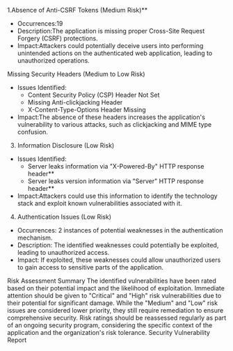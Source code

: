 



 1.Absence of Anti-CSRF Tokens (Medium Risk)**
- Occurrences:19
- Description:The application is missing proper Cross-Site Request Forgery (CSRF) protections.
- Impact:Attackers could potentially deceive users into performing unintended actions on the authenticated web application, leading to unauthorized operations.

Missing Security Headers (Medium to Low Risk)
- Issues Identified:
  - Content Security Policy (CSP) Header Not Set
  - Missing Anti-clickjacking Header
  - X-Content-Type-Options Header Missing
- Impact:The absence of these headers increases the application's vulnerability to various attacks, such as clickjacking and MIME type confusion.

 3. Information Disclosure (Low Risk)
- Issues Identified:
  - Server leaks information via "X-Powered-By" HTTP response header**
  - Server leaks version information via "Server" HTTP response header**
- Impact:Attackers could use this information to identify the technology stack and exploit known vulnerabilities associated with it.

4. Authentication Issues (Low Risk)
- Occurrences: 2 instances of potential weaknesses in the authentication mechanism.
- Description: The identified weaknesses could potentially be exploited, leading to unauthorized access.
- Impact: If exploited, these weaknesses could allow unauthorized users to gain access to sensitive parts of the application.

 Risk Assessment Summary
The identified vulnerabilities have been rated based on their potential impact and the likelihood of exploitation. Immediate attention should be given to "Critical" and "High" risk vulnerabilities due to their potential for significant damage. While the "Medium" and "Low" risk issues are considered lower priority, they still require remediation to ensure comprehensive security. Risk ratings should be reassessed regularly as part of an ongoing security program, considering the specific context of the application and the organization's risk tolerance.
Security Vulnerability Report

 
